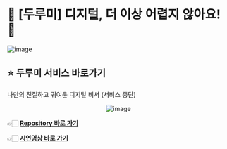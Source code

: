 # 🦢 [두루미] 디지털, 더 이상 어렵지 않아요! 🦢
![image](https://github.com/monnani-girl/.github/assets/18053479/606dc5d7-7d67-4d27-8edb-ce459fac121e)
<br/>

## ⭐ 두루미 서비스 바로가기
나만의 친절하고 귀여운 디지털 비서 (서비스 중단)

<div align='center'>

![image](https://github.com/monnani-girl/.github/assets/18053479/3640c261-aed0-43af-a315-8920ab5438d8)
</div>
  
👉🏻 [**Repository 바로 가기**](https://github.com/duruminus/durumi_service) 


👉🏻 [**시연영상 바로 가기**](https://youtu.be/jva5k-pV6UY) 


